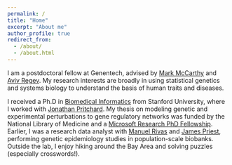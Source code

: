 ```yaml
---
permalink: /
title: "Home"
excerpt: "About me"
author_profile: true
redirect_from: 
  - /about/
  - /about.html
---
```


I am a postdoctoral fellow at Genentech, advised by [Mark McCarthy](https://www.gene.com/scientists/our-scientists/mark-mccarthy) and [Aviv Regev](https://www.gene.com/scientists/our-scientists/aviv-regev). My research interests are broadly in using statistical genetics and systems biology to understand the basis of human traits and diseases. 

I received a Ph.D in [Biomedical Informatics](https://med.stanford.edu/bmi.html) from Stanford University, where I worked with [Jonathan Pritchard](https://web.stanford.edu/group/pritchardlab/home.html). My thesis on modeling genetic and experimental perturbations to gene regulatory networks was funded by the National Library of Medicine and a [Microsoft Research PhD Fellowship](https://www.microsoft.com/en-us/research/academic-program/phd-fellowship/people/). Earlier, I was a research data analyst with [Manuel Rivas](https://med.stanford.edu/rivaslab.html) and [James Priest](https://priestlab.stanford.edu/), performing genetic epidemiology studies in population-scale biobanks. Outside the lab, I enjoy hiking around the Bay Area and solving puzzles (especially crosswords!).  
